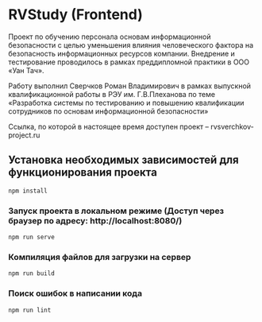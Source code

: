 # RVStudy (Frontend)
Проект по обучению персонала основам информационной безопасности с целью уменьшения влияния человеческого фактора на безопасность информационных ресурсов компании. Внедрение и тестирование проводилось в рамках преддипломной практики в ООО «Уан Тач».

Работу выполнил Сверчков Роман Владимирович в рамках выпускной квалификационной работы в РЭУ им. Г.В.Плеханова по теме «Разработка системы по тестированию и повышению квалификации сотрудников по основам информационной безопасности»

Ссылка, по которой в настоящее время доступен проект – rvsverchkov-project.ru
## Установка необходимых зависимостей для функционирования проекта
```
npm install
```

### Запуск проекта в локальном режиме (Доступ через браузер по адресу: http://localhost:8080/)
```
npm run serve
```

### Компиляция файлов для загрузки на сервер
```
npm run build
```

### Поиск ошибок в написании кода
```
npm run lint
```
